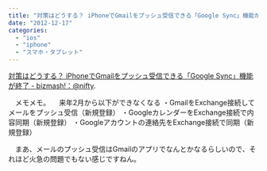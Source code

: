 ```yaml
---
title: "対策はどうする？ iPhoneでGmailをプッシュ受信できる「Google Sync」機能が終了 - bizmash!：@nifty"
date: "2012-12-17"
categories: 
  - "ios"
  - "iphone"
  - "スマホ・タブレット"
---
```


[対策はどうする？ iPhoneでGmailをプッシュ受信できる「Google Sync」機能が終了 - bizmash!：@nifty](http://bizmash.jp/articles/37589.html).

　メモメモ。 　来年2月から以下ができなくなる ・GmailをExchange接続してメールをプッシュ受信（新規登録） ・GoogleカレンダーをExchange接続で内容同期（新規登録） ・Googleアカウントの連絡先をExchange接続で同期（新規登録）

　まあ、メールのプッシュ受信はGmailのアプリでなんとかなるらしいので、それほど火急の問題でもない感じですねん。
